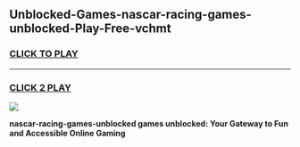 
## Unblocked-Games-nascar-racing-games-unblocked-Play-Free-vchmt
<h3>
<a href="https://premium76.site?title=nascar-racing-games-unblocked&ref=23A">CLICK TO PLAY</a></h3>
<hr>

<h3>
<a href="https://premium76.site?title=nascar-racing-games-unblocked&ref=23A">CLICK 2 PLAY</a>
  
</h3>

<a href="https://premium76.site?title=nascar-racing-games-unblocked&ref=23A"><img src="https://clearcache.store/games.png"></a>


**nascar-racing-games-unblocked games unblocked: Your Gateway to Fun and Accessible Online Gaming**
